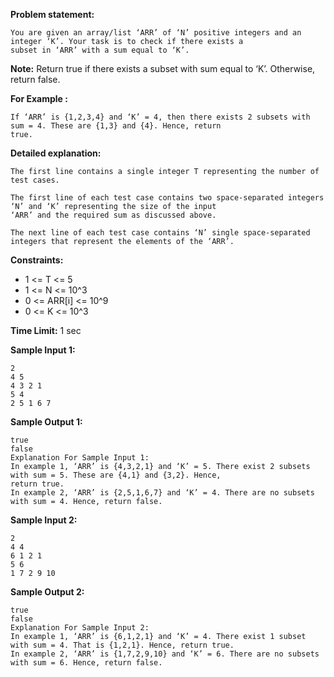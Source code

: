 **Problem statement:**

    You are given an array/list ‘ARR’ of ‘N’ positive integers and an integer ‘K’. Your task is to check if there exists a
    subset in ‘ARR’ with a sum equal to ‘K’.

**Note:** Return true if there exists a subset with sum equal to ‘K’. Otherwise, return false.

**For Example :**

    If ‘ARR’ is {1,2,3,4} and ‘K’ = 4, then there exists 2 subsets with sum = 4. These are {1,3} and {4}. Hence, return
    true.

**Detailed explanation:**
    
    The first line contains a single integer T representing the number of test cases.
    
    The first line of each test case contains two space-separated integers ‘N’ and ‘K’ representing the size of the input
    ‘ARR’ and the required sum as discussed above.
    
    The next line of each test case contains ‘N’ single space-separated integers that represent the elements of the ‘ARR’.

**Constraints:**
- 1 <= T <= 5
- 1 <= N <= 10^3
- 0 <= ARR[i] <= 10^9
- 0 <= K <= 10^3

**Time Limit:** 1 sec

**Sample Input 1:**

    2
    4 5
    4 3 2 1
    5 4
    2 5 1 6 7
    
**Sample Output 1:**
    
    true
    false
    Explanation For Sample Input 1:
    In example 1, ‘ARR’ is {4,3,2,1} and ‘K’ = 5. There exist 2 subsets with sum = 5. These are {4,1} and {3,2}. Hence,
    return true.
    In example 2, ‘ARR’ is {2,5,1,6,7} and ‘K’ = 4. There are no subsets with sum = 4. Hence, return false.

**Sample Input 2:**
    
    2
    4 4
    6 1 2 1
    5 6
    1 7 2 9 10
    
**Sample Output 2:**
    
    true
    false
    Explanation For Sample Input 2:
    In example 1, ‘ARR’ is {6,1,2,1} and ‘K’ = 4. There exist 1 subset with sum = 4. That is {1,2,1}. Hence, return true.
    In example 2, ‘ARR’ is {1,7,2,9,10} and ‘K’ = 6. There are no subsets with sum = 6. Hence, return false.
